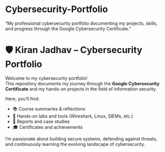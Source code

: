 # Cybersecurity-Portfolio
“My professional cybersecurity portfolio documenting my projects, skills, and progress through the Google Cybersecurity Certificate.”
# 🛡️ Kiran Jadhav – Cybersecurity Portfolio

Welcome to my cybersecurity portfolio!  
This repository documents my journey through the **Google Cybersecurity Certificate** and my hands-on projects in the field of information security.

Here, you’ll find:
- 📚 Course summaries & reflections  
- 🧠 Hands-on labs and tools (Wireshark, Linux, SIEMs, etc.)  
- 📁 Reports and case studies  
- 🎓 Certificates and achievements  

I’m passionate about building secure systems, defending against threats, and continuously learning the evolving landscape of cybersecurity.
